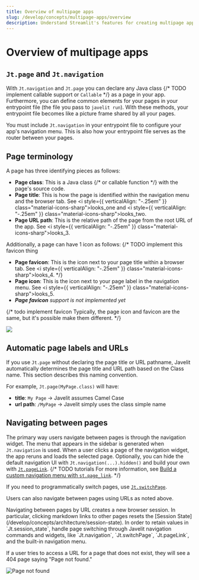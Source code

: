```yaml
---
title: Overview of multipage apps
slug: /develop/concepts/multipage-apps/overview
description: Understand Streamlit's features for creating multipage apps
---
```


# Overview of multipage apps

## `Jt.page` and `Jt.navigation`

With `Jt.navigation` and `Jt.page` you can declare any Java class {/* TODO implement callable support or `Callable` */} 
as a page in your app. Furthermore, you can define common elements for your pages in your entrypoint file (the file you pass to `javelit run`). 
With these methods, your entrypoint file becomes like a picture frame shared by all your pages.

You must include `Jt.navigation` in your entrypoint file to configure your app's navigation menu. This is also how 
your entrypoint file serves as the router between your pages.

## Page terminology

A page has three identifying pieces as follows:

- **Page class**: This is a Java class {/* or callable function */} with the page's source code.
- **Page title**: This is how the page is identified within the navigation menu and the browser tab. See <i style={{ verticalAlign: "-.25em" }} class="material-icons-sharp">looks_one</i> and <i style={{ verticalAlign: "-.25em" }} class="material-icons-sharp">looks_two</i>.
- **Page URL path**: This is the relative path of the page from the root URL of the app. See <i style={{ verticalAlign: "-.25em" }} class="material-icons-sharp">looks_3</i>.

Additionally, a page can have 1 icon as follows:
{/* TODO implement this favicon thing 
- **Page favicon**: This is the icon next to your page title within a browser tab. See <i style={{ verticalAlign: "-.25em" }} class="material-icons-sharp">looks_4</i>.
*/}
- **Page icon**: This is the icon next to your page label in the navigation menu. See <i style={{ verticalAlign: "-.25em" }} class="material-icons-sharp">looks_5</i>.
- ***Page favicon** support is not implemented yet*

{/* todo implement favicon
Typically, the page icon and favicon are the same, but it's possible make them different.
*/}

<div style={{ maxWidth: '564px', margin: 'auto' }}>
<Image caption="1. Page title, 2.Page title, 3. Page URL path, 4.Page favicon, 5. Page icon" src="/images/page_parts.jpg" frame />
</div>

## Automatic page labels and URLs

If you use `Jt.page` without declaring the page title or URL pathname, Javelit automatically determines 
the page title and URL path based on the Class name. This section describes this naming convention.

For example, `Jt.page(MyPage.class)` will have: 
- **title**: `My Page` → Javelit assumes Camel Case
- **url path**: `/MyPage` → Javelit simply uses the class simple name

## Navigating between pages

The primary way users navigate between pages is through the navigation widget. The menu that appears in the sidebar is 
generated when `Jt.navigation` is used. When a user clicks a page of the navigation widget, the app reruns 
and loads the selected page. Optionally, you can hide the default navigation UI with `Jt.navigation(...).hidden()` and
build your own with [`Jt.pageLink`](/develop/api-reference/widgets/jt.pagelink). 
{/*  TODO tutorials 
For more information, see [Build a custom navigation menu with `st.page_link`](/develop/tutorials/multipage/st.page_link-nav).
*/}

If you need to programmatically switch pages, use [`Jt.switchPage`](/develop/api-reference/navigation/jt.switchpage).

Users can also navigate between pages using URLs as noted above. 

<Important>
    Navigating between pages by URL creates a new browser session. In particular, clicking markdown links to other pages 
resets the [Session State](/develop/concepts/architecture/session-state). In order to retain values in 
`Jt.session_state`, handle page switching through Javelit navigation commands and widgets, like `Jt.navigation`, 
`Jt.switchPage`, `Jt.pageLink`, and the built-in navigation menu.
</Important>

If a user tries to access a URL for a page that does not exist, they will see a 404 page saying "Page not found."

<div style={{ maxWidth: '75%', margin: 'auto' }}>
<Image alt="Page not found" src="/images/mpa-page-not-found.png" />
</div>
